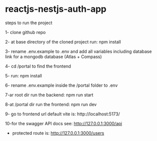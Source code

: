 # reactjs-nestjs-auth-app

steps to run the project

1- clone github repo

2- at base directory of the cloned project run: npm install

3- rename .env.example to .env and add all variables including database link for a mongodb database (Atlas + Compass)

4- cd /portal to find the frontend

5- run: npm install

6- rename .env.example inside the /portal folder to .env

7-ar root dir run the backend: npm run start

8-at /portal dir run the frontend: npm run dev

9- go to frontend url default vite is: http://localhost:5173/

10-for the swagger API docs see: http://127.0.0.1:3000/api

- protected route is: http://127.0.0.1:3000/users

